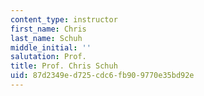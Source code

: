 ```yaml
---
content_type: instructor
first_name: Chris
last_name: Schuh
middle_initial: ''
salutation: Prof.
title: Prof. Chris Schuh
uid: 87d2349e-d725-cdc6-fb90-9770e35bd92e
---
```

